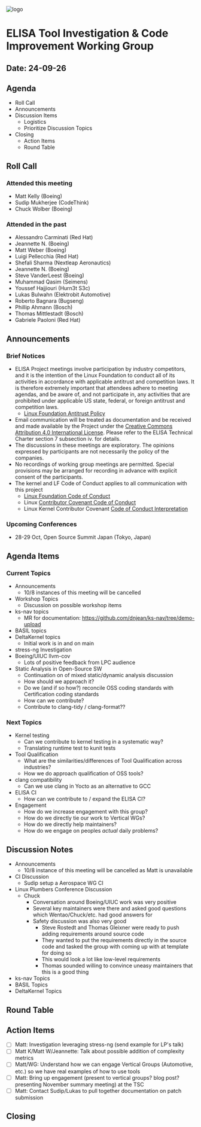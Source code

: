 
![logo](logo_elisa_small.png)

# ELISA Tool Investigation & Code Improvement Working Group

## Date: 24-09-26

## Agenda

* Roll Call
* Announcements
* Discussion Items
  * Logistics
  * Prioritize Discussion Topics
* Closing
  * Action Items
  * Round Table

## Roll Call

### Attended this meeting

* Matt Kelly (Boeing)
* Sudip Mukherjee (CodeThink)
* Chuck Wolber (Boeing)

### Attended in the past

* Alessandro Carminati (Red Hat)
* Jeannette N. (Boeing)
* Matt Weber (Boeing)
* Luigi Pellecchia (Red Hat)
* Shefali Sharma (Nextleap Aeronautics)
* Jeannette N. (Boeing)
* Steve VanderLeest (Boeing)
* Muhammad Qasim (Seimens)
* Youssef Hajjiouri (Hurn3t S3c)
* Lukas Bulwahn (Elektrobit Automotive)
* Roberto Bagnara (Bugseng)
* Phillip Ahmann (Bosch)
* Thomas Mittlestadt (Bosch)
* Gabriele Paoloni (Red Hat)

## Announcements

### Brief Notices

* ELISA Project meetings involve participation by industry competitors, and it is the intention of the Linux Foundation to conduct all of its activities in accordance with applicable antitrust and competition laws. It is therefore extremely important that attendees adhere to meeting agendas, and be aware of, and not participate in, any activities that are prohibited under applicable US state, federal, or foreign antitrust and competition laws.
  * [Linux Foundation Antitrust Policy](http://www.linuxfoundation.org/antitrust*policy)
* Email communication will be treated as documentation and be received and made available by the Project under the [Creative Commons Attribution 4.0 International License](http://creativecommons.org/licenses/by/4.0). Please refer to the ELISA Technical Charter section 7 subsection iv. for details.
* The discussions in these meetings are exploratory. The opinions expressed by participants are not necessarily the policy of the companies.
* No recordings of working group meetings are permitted. Special provisions may be arranged for recording in advance with explicit consent of the participants.
* The kernel and LF Code of Conduct applies to all communication with this project
  * [Linux Foundation Code of Conduct](https://www.linuxfoundation.org/code*of*conduct/)
  * Linux [Contributor Covenant Code of Conduct](https://git.kernel.org/pub/scm/linux/kernel/git/torvalds/linux.git/tree/Documentation/process/code*of*conduct.rst)
  * Linux Kernel Contributor Covenant [Code of Conduct Interpretation](https://git.kernel.org/pub/scm/linux/kernel/git/torvalds/linux.git/tree/Documentation/process/code*of*conduct*interpretation.rst)

### Upcoming Conferences

* 28-29 Oct, Open Source Summit Japan (Tokyo, Japan)

## Agenda Items

### Current Topics

* Announcements
  * 10/8 instances of this meeting will be cancelled
* Workshop Topics
  * Discussion on possible workshop items
* ks-nav topics
  * MR for documentation: https://github.com/dnjean/ks-nav/tree/demo-upload
* BASIL topics
* DeltaKernel topics
  * Initial work is in and on main
* stress-ng Investigation
* Boeing/UIUC llvm-cov
  * Lots of positive feedback from LPC audience
* Static Analysis in Open-Source SW
  * Continuation on of mixed static/dynamic analysis discussion
  * How should we approach it?
  * Do we (and if so how?) reconcile OSS coding standards with Certification coding standards
  * How can we contribute?
  * Contribute to clang-tidy / clang-format??

### Next Topics

* Kernel testing
  * Can we contribute to kernel testing in a systematic way?
  * Translating runtime test to kunit tests
* Tool Qualification
  * What are the similarities/differences of Tool Qualification across industries?
  * How we do approach qualification of OSS tools?
* clang compatibility
  * Can we use clang in Yocto as an alternative to GCC
* ELISA CI
  * How can we contribute to / expand the ELISA CI?
* Engagement
  * How do we increase engagement with this group?
  * How do we directly tie our work to Vertical WGs?
  * How do we directly help maintainers?
  * How do we engage on peoples *actual* daily problems?

## Discussion Notes

* Announcements
  * 10/8 instance of this meeting will be cancelled as Matt is unavailable
* CI Discussion
  * Sudip setup a Aerospace WG CI
* Linux Plumbers Conference Discussion
  * Chuck
    * Conversation around Boeing/UIUC work was very positive
    * Several key maintainers were there and asked good questions which Wentao/Chuck/etc. had good answers for
    * Safety discussion was also very good
      * Steve Rostedt and Thomas Gleixner were ready to push adding requirements around source code
      * They wanted to put the requirements directly in the source code and tasked the group with coming up with at template for doing so
      * This would look a lot like low-level requirements
      * Thomas sounded willing to convince uneasy maintainers that this is a good thing
* ks-nav Topics
* BASIL Topics
* DeltaKernel Topics

## Round Table

## Action Items

* [ ] Matt: Investigation leveraging stress-ng (send example for LP's talk) 
* [ ] Matt K/Matt W/Jeannette: Talk about possible addition of complexity metrics
* [ ] Matt/WG: Understand how we can engage Vertical Groups (Automotive, etc.) so we have real examples of how to use tools
* [ ] Matt: Bring up engagement (present to vertical groups? blog post? presenting November summary meeting) at the TSC
* [ ] Matt: Contact Sudip/Lukas to pull together documentation on patch submission

## Closing
